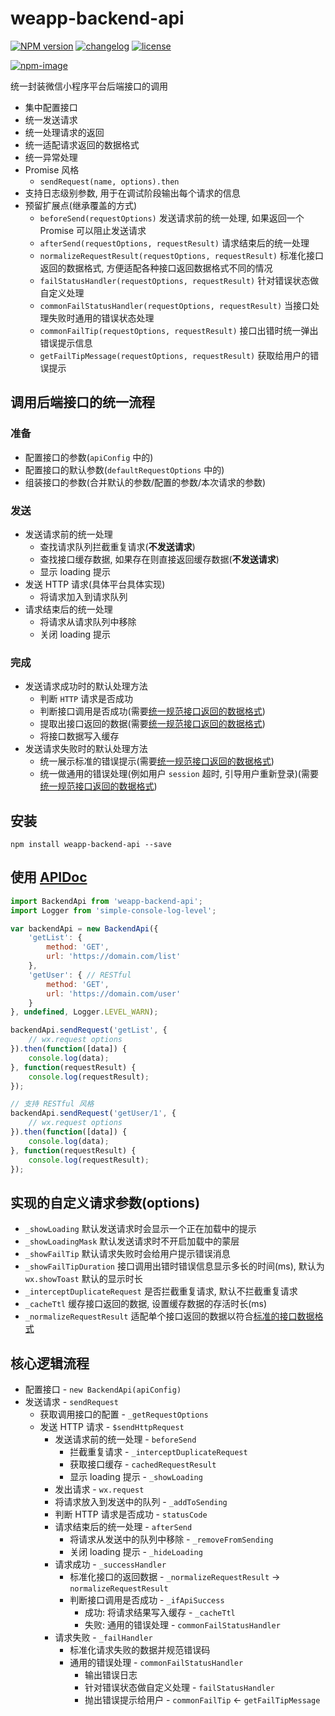 # weapp-backend-api

[![NPM version][npm-image]][npm-url] [![changelog][changelog-image]][changelog-url] [![license][license-image]][license-url]

[npm-image]: https://img.shields.io/npm/v/weapp-backend-api.svg?style=flat-square
[npm-url]: https://npmjs.org/package/weapp-backend-api
[license-image]: https://img.shields.io/badge/License-MIT-blue.svg?style=flat-square
[license-url]: https://github.com/ufologist/weapp-backend-api/blob/master/LICENSE
[changelog-image]: https://img.shields.io/badge/CHANGE-LOG-blue.svg?style=flat-square
[changelog-url]: https://github.com/ufologist/weapp-backend-api/blob/master/CHANGELOG.md

[![npm-image](https://nodei.co/npm/weapp-backend-api.png?downloads=true&downloadRank=true&stars=true)](https://npmjs.com/package/weapp-backend-api)

统一封装微信小程序平台后端接口的调用

- 集中配置接口
- 统一发送请求
- 统一处理请求的返回
- 统一适配请求返回的数据格式
- 统一异常处理
- Promise 风格
  - `sendRequest(name, options).then`
- 支持日志级别参数, 用于在调试阶段输出每个请求的信息
- 预留扩展点(继承覆盖的方式)
  - `beforeSend(requestOptions)` 发送请求前的统一处理, 如果返回一个 Promise 可以阻止发送请求
  - `afterSend(requestOptions, requestResult)` 请求结束后的统一处理
  - `normalizeRequestResult(requestOptions, requestResult)` 标准化接口返回的数据格式, 方便适配各种接口返回数据格式不同的情况
  - `failStatusHandler(requestOptions, requestResult)` 针对错误状态做自定义处理
  - `commonFailStatusHandler(requestOptions, requestResult)` 当接口处理失败时通用的错误状态处理
  - `commonFailTip(requestOptions, requestResult)` 接口出错时统一弹出错误提示信息
  - `getFailTipMessage(requestOptions, requestResult)` 获取给用户的错误提示

## 调用后端接口的统一流程

### 准备

* 配置接口的参数(`apiConfig` 中的)
* 配置接口的默认参数(`defaultRequestOptions` 中的)
* 组装接口的参数(合并默认的参数/配置的参数/本次请求的参数)

### 发送

* 发送请求前的统一处理
  * 查找请求队列拦截重复请求(**不发送请求**)
  * 查找接口缓存数据, 如果存在则直接返回缓存数据(**不发送请求**)
  * 显示 loading 提示
* 发送 HTTP 请求(具体平台具体实现)
  * 将请求加入到请求队列
* 请求结束后的统一处理
  * 将请求从请求队列中移除
  * 关闭 loading 提示

### 完成

* 发送请求成功时的默认处理方法
  * 判断 `HTTP` 请求是否成功
  * 判断接口调用是否成功(需要[统一规范接口返回的数据格式](https://github.com/f2e-journey/treasure/blob/master/api.md#%E6%8E%A5%E5%8F%A3%E8%BF%94%E5%9B%9E%E7%9A%84%E6%95%B0%E6%8D%AE%E7%BB%93%E6%9E%84))
  * 提取出接口返回的数据(需要[统一规范接口返回的数据格式](https://github.com/f2e-journey/treasure/blob/master/api.md#%E6%8E%A5%E5%8F%A3%E8%BF%94%E5%9B%9E%E7%9A%84%E6%95%B0%E6%8D%AE%E7%BB%93%E6%9E%84))
  * 将接口数据写入缓存
* 发送请求失败时的默认处理方法
  * 统一展示标准的错误提示(需要[统一规范接口返回的数据格式](https://github.com/f2e-journey/treasure/blob/master/api.md#%E6%8E%A5%E5%8F%A3%E8%BF%94%E5%9B%9E%E7%9A%84%E6%95%B0%E6%8D%AE%E7%BB%93%E6%9E%84))
  * 统一做通用的错误处理(例如用户 `session` 超时, 引导用户重新登录)(需要[统一规范接口返回的数据格式](https://github.com/f2e-journey/treasure/blob/master/api.md#%E6%8E%A5%E5%8F%A3%E8%BF%94%E5%9B%9E%E7%9A%84%E6%95%B0%E6%8D%AE%E7%BB%93%E6%9E%84))

## 安装

```
npm install weapp-backend-api --save
```

## 使用 [APIDoc](https://doc.esdoc.org/github.com/ufologist/weapp-backend-api/)

```javascript
import BackendApi from 'weapp-backend-api';
import Logger from 'simple-console-log-level';

var backendApi = new BackendApi({
    'getList': {
        method: 'GET',
        url: 'https://domain.com/list'
    },
    'getUser': { // RESTful
        method: 'GET',
        url: 'https://domain.com/user'
    }
}, undefined, Logger.LEVEL_WARN);

backendApi.sendRequest('getList', {
    // wx.request options
}).then(function([data]) {
    console.log(data);
}, function(requestResult) {
    console.log(requestResult);
});

// 支持 RESTful 风格
backendApi.sendRequest('getUser/1', {
    // wx.request options
}).then(function([data]) {
    console.log(data);
}, function(requestResult) {
    console.log(requestResult);
});
```

## 实现的自定义请求参数(options)

* `_showLoading` 默认发送请求时会显示一个正在加载中的提示
* `_showLoadingMask` 默认发送请求时不开启加载中的蒙层
* `_showFailTip` 默认请求失败时会给用户提示错误消息
* `_showFailTipDuration` 接口调用出错时错误信息显示多长的时间(ms), 默认为 `wx.showToast` 默认的显示时长
* `_interceptDuplicateRequest` 是否拦截重复请求, 默认不拦截重复请求
* `_cacheTtl` 缓存接口返回的数据, 设置缓存数据的存活时长(ms)
* `_normalizeRequestResult` 适配单个接口返回的数据以符合[标准的接口数据格式](https://github.com/f2e-journey/treasure/blob/master/api.md#%E6%8E%A5%E5%8F%A3%E8%BF%94%E5%9B%9E%E7%9A%84%E6%95%B0%E6%8D%AE%E7%BB%93%E6%9E%84)

## 核心逻辑流程

* 配置接口 - `new BackendApi(apiConfig)`
* 发送请求 - `sendRequest`
  * 获取调用接口的配置 - `_getRequestOptions`
  * 发送 HTTP 请求 - `$sendHttpRequest`
    * 发送请求前的统一处理 - `beforeSend`
      * 拦截重复请求 - `_interceptDuplicateRequest`
      * 获取接口缓存 - `cachedRequestResult`
      * 显示 loading 提示 - `_showLoading`
    * 发出请求 - `wx.request`
    * 将请求放入到发送中的队列 - `_addToSending`
    * 判断 HTTP 请求是否成功 - `statusCode`
    * 请求结束后的统一处理 - `afterSend`
      * 将请求从发送中的队列中移除 - `_removeFromSending`
      * 关闭 loading 提示 - `_hideLoading`
    * 请求成功 - `_successHandler`
      * 标准化接口的返回数据 - `_normalizeRequestResult` -> `normalizeRequestResult`
      * 判断接口调用是否成功 - `_ifApiSuccess`
        * 成功: 将请求结果写入缓存 - `_cacheTtl`
        * 失败: 通用的错误处理 - `commonFailStatusHandler`
    * 请求失败 - `_failHandler`
      * 标准化请求失败的数据并规范错误码
      * 通用的错误处理 - `commonFailStatusHandler`
        * 输出错误日志
        * 针对错误状态做自定义处理 - `failStatusHandler`
        * 抛出错误提示给用户 - `commonFailTip` <- `getFailTipMessage`